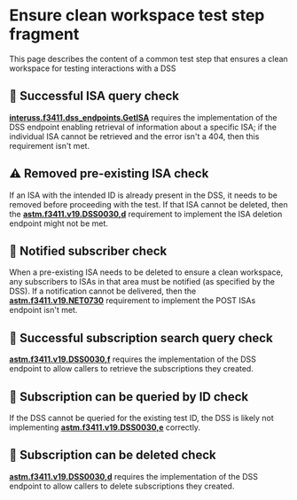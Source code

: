 # Ensure clean workspace test step fragment

This page describes the content of a common test step that ensures a clean workspace for testing interactions with a DSS

## 🛑 Successful ISA query check

**[interuss.f3411.dss_endpoints.GetISA](../../../../../../requirements/interuss/f3411/dss_endpoints.md)** requires the implementation of the DSS endpoint enabling retrieval of information about a specific ISA; if the individual ISA cannot be retrieved and the error isn't a 404, then this requirement isn't met.

## ⚠️ Removed pre-existing ISA check

If an ISA with the intended ID is already present in the DSS, it needs to be removed before proceeding with the test.  If that ISA cannot be deleted, then the **[astm.f3411.v19.DSS0030,d](../../../../../../requirements/astm/f3411/v19.md)** requirement to implement the ISA deletion endpoint might not be met.

## 🛑 Notified subscriber check

When a pre-existing ISA needs to be deleted to ensure a clean workspace, any subscribers to ISAs in that area must be notified (as specified by the DSS).  If a notification cannot be delivered, then the **[astm.f3411.v19.NET0730](../../../../../../requirements/astm/f3411/v19.md)** requirement to implement the POST ISAs endpoint isn't met.

## 🛑 Successful subscription search query check

**[astm.f3411.v19.DSS0030,f](../../../../../../requirements/astm/f3411/v19.md)** requires the implementation of the DSS endpoint to allow callers to retrieve the subscriptions they created.

## 🛑 Subscription can be queried by ID check

If the DSS cannot be queried for the existing test ID, the DSS is likely not implementing **[astm.f3411.v19.DSS0030,e](../../../../../../requirements/astm/f3411/v19.md)** correctly.

## 🛑 Subscription can be deleted check

**[astm.f3411.v19.DSS0030,d](../../../../../../requirements/astm/f3411/v19.md)** requires the implementation of the DSS endpoint to allow callers to delete subscriptions they created.
